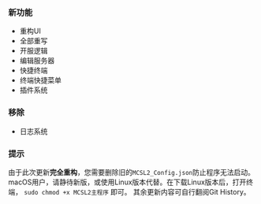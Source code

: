 ### 新功能  
 - 重构UI  
 - 全部重写  
 - 开服逻辑  
 - 编辑服务器  
 - 快捷终端  
 - 终端快捷菜单  
 - 插件系统  
### 移除  
 - 日志系统  
### 提示  
由于此次更新**完全重构**，您需要删除旧的`MCSL2_Config.json`防止程序无法启动。  
macOS用户，请静待新版，或使用Linux版本代替。在下载Linux版本后，打开终端， `sudo chmod +x MCSL2主程序` 即可。
其余更新内容可自行翻阅Git History。